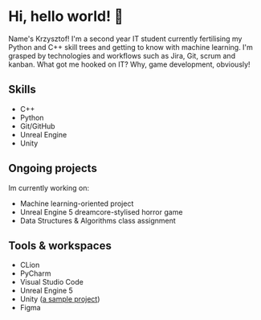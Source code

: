 # Hi, hello world! 🥝

Name's Krzysztof! 
I'm a second year IT student currently fertilising my Python and C++ skill trees and getting to know with machine learning. 
I'm grasped by technologies and workflows such as  Jira, Git, scrum and kanban. What got me hooked on IT? Why, game development, obviously! 

## Skills
- C++
- Python
- Git/GitHub
- Unreal Engine
- Unity

## Ongoing projects
Im currently working on:
- Machine learning-oriented project
- Unreal Engine 5 dreamcore-stylised horror game
- Data Structures & Algorithms class assignment

## Tools & workspaces
- CLion
- PyCharm
- Visual Studio Code
- Unreal Engine 5
- Unity ([a sample project](https://play.unity.com/mg/other/webgl-builds-148175))
- Figma
